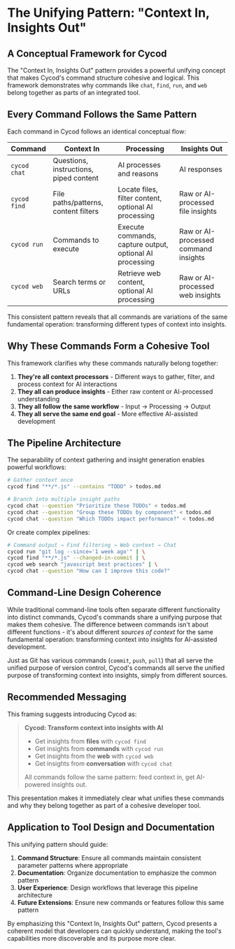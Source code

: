 # The Unifying Pattern: "Context In, Insights Out"

## A Conceptual Framework for Cycod

The "Context In, Insights Out" pattern provides a powerful unifying concept that makes Cycod's command structure cohesive and logical. This framework demonstrates why commands like `chat`, `find`, `run`, and `web` belong together as parts of an integrated tool.

## Every Command Follows the Same Pattern

Each command in Cycod follows an identical conceptual flow:

| Command | Context In | Processing | Insights Out |
|---------|------------|------------|--------------|
| `cycod chat` | Questions, instructions, piped content | AI processes and reasons | AI responses |
| `cycod find` | File paths/patterns, content filters | Locate files, filter content, optional AI processing | Raw or AI-processed file insights |
| `cycod run` | Commands to execute | Execute commands, capture output, optional AI processing | Raw or AI-processed command insights |
| `cycod web` | Search terms or URLs | Retrieve web content, optional AI processing | Raw or AI-processed web insights |

This consistent pattern reveals that all commands are variations of the same fundamental operation: transforming different types of context into insights.

## Why These Commands Form a Cohesive Tool

This framework clarifies why these commands naturally belong together:

1. **They're all context processors** - Different ways to gather, filter, and process context for AI interactions
2. **They all can produce insights** - Either raw content or AI-processed understanding
3. **They all follow the same workflow** - Input → Processing → Output
4. **They all serve the same end goal** - More effective AI-assisted development

## The Pipeline Architecture

The separability of context gathering and insight generation enables powerful workflows:

```bash
# Gather context once
cycod find "**/*.js" --contains "TODO" > todos.md

# Branch into multiple insight paths
cycod chat --question "Prioritize these TODOs" < todos.md
cycod chat --question "Group these TODOs by component" < todos.md
cycod chat --question "Which TODOs impact performance?" < todos.md
```

Or create complex pipelines:
```bash
# Command output → Find filtering → Web context → Chat
cycod run "git log --since='1 week ago'" | \
cycod find "**/*.js" --changed-in-commit | \
cycod web search "javascript best practices" | \
cycod chat --question "How can I improve this code?"
```

## Command-Line Design Coherence

While traditional command-line tools often separate different functionality into distinct commands, Cycod's commands share a unifying purpose that makes them cohesive. The difference between commands isn't about different functions - it's about different *sources of context* for the same fundamental operation: transforming context into insights for AI-assisted development.

Just as Git has various commands (`commit`, `push`, `pull`) that all serve the unified purpose of version control, Cycod's commands all serve the unified purpose of transforming context into insights, simply from different sources.

## Recommended Messaging

This framing suggests introducing Cycod as:

> **Cycod: Transform context into insights with AI**
> 
> - Get insights from **files** with `cycod find`
> - Get insights from **commands** with `cycod run`  
> - Get insights from the **web** with `cycod web`
> - Get insights from **conversation** with `cycod chat`
> 
> All commands follow the same pattern: feed context in, get AI-powered insights out.

This presentation makes it immediately clear what unifies these commands and why they belong together as part of a cohesive developer tool.

## Application to Tool Design and Documentation

This unifying pattern should guide:

1. **Command Structure**: Ensure all commands maintain consistent parameter patterns where appropriate
2. **Documentation**: Organize documentation to emphasize the common pattern
3. **User Experience**: Design workflows that leverage this pipeline architecture
4. **Future Extensions**: Ensure new commands or features follow this same pattern

By emphasizing this "Context In, Insights Out" pattern, Cycod presents a coherent model that developers can quickly understand, making the tool's capabilities more discoverable and its purpose more clear.